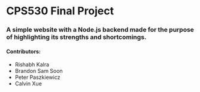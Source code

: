 # CPS530 Final Project

### A simple website with a Node.js backend made for the purpose of highlighting its strengths and shortcomings.

#### Contributors:
- Rishabh Kalra
- Brandon Sam Soon
- Peter Paszkiewicz
- Calvin Xue
